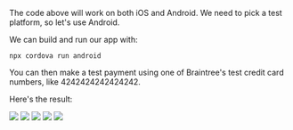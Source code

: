 The code above will work on both iOS and Android. We need to pick a test platform, so let's use Android.

We can build and run our app with:

    npx cordova run android

You can then make a test payment using one of Braintree's test credit card numbers, like 4242424242424242.

Here's the result:

![](../.gitbook/assets/payment-braintree-1.png)
![](../.gitbook/assets/payment-braintree-2.png)
![](../.gitbook/assets/payment-braintree-3.png)
![](../.gitbook/assets/payment-braintree-4.png)
![](../.gitbook/assets/payment-braintree-5.png)
